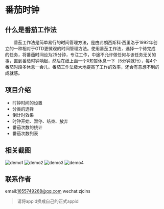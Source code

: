 # 番茄时钟
## 什么是番茄工作法
&emsp;&emsp;番茄工作法是简单易行的时间管理方法，是由弗朗西斯科·西里洛于1992年创立的一种相对于GTD更微观的时间管理方法。使用番茄工作法，选择一个待完成的任务，将番茄时间设为25分钟，专注工作，中途不允许做任何与该任务无关的事，直到番茄时钟响起，然后在纸上画一个X短暂休息一下（5分钟就行），每4个番茄时段多休息一会儿。番茄工作法极大地提高了工作的效率，还会有意想不到的成就感。
## 项目介绍
+ 时钟时间的设置
+ 分类的选择
+ 倒计时效果
+ 时钟开始、暂停、结束、放弃
+ 番茄次数的统计
+ 番茄次数列表
## 相关截图
![demo1](https://github.com/3212lin/tomatoClock/blob/master/screenshot/1.jpg)
![demo2](https://github.com/3212lin/tomatoClock/blob/master/screenshot/2.jpg)
![demo3](https://github.com/3212lin/tomatoClock/blob/master/screenshot/3.jpg)
![demo4](https://github.com/3212lin/tomatoClock/blob/master/screenshot/4.jpg)
## 联系作者
email:1655749268@qq.com
wechat:zjcins
> 请将appid换成自己的正式appid
